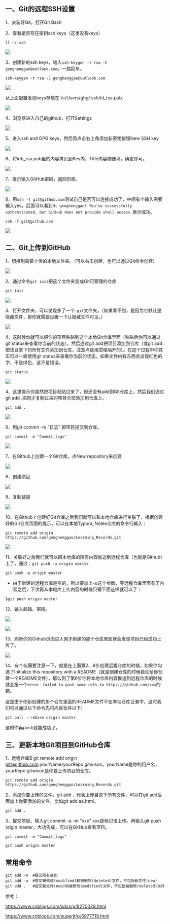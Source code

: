 ## 一、Git的远程SSH设置

1、安装好Git，打开Git Bash

2、查看是否存在密钥ssh keys（这里没有keys）

```
ll ~/.ssh
```

![](IMG/微信截图_20190830082624.png)

3、创建新的ssh keys，输入`ssh-keygen -t rsa -C genghenggao@outlook.com`，一路回车。

```shell
ssh-keygen -t rsa -C genghenggao@outlook.com
```

![](IMG/微信截图_20190830082827.png)

从上面配置发现keys存放在`/c/Users/ghg/.ssh/id_rsa.pub.

![](IMG/微信截图_20190830083150.png)

4、浏览器进入自己的github，打开Settings

![](IMG/微信截图_20190830083759.png)

5、进入ssh and GPG keys，然后再点击右上角添加新密钥按钮New SSH key

![](IMG/微信截图_20190830084018.png)

6、将idb_rsa.pub里的内容拷贝到Key内，Title内容随便填，确定即可。

![](IMG/微信截图_20190830084325.png)

7、提示输入GitHub密码，返回页面。

![](IMG/微信截图_20190830084432.png)

8、用`ssh -T git@github.com`测试自己是否可以连接成功了，中间有个输入需要输入yes，后面可以看到`Hi genghenggao! You've successfully authenticated, but GitHub does not provide shell access.`表示成功。

```
ssh -T git@github.com
```

![](IMG/微信截图_20190830084610.png)



## 二、Git上传到GitHub

1、切换到需要上传的本地文件夹。（可以右击创建，也可以通过Git命令创建）

![](IMG/微信截图_20190830090132.png)

2、通过命令`git init`把这个文件夹变成Git可管理的仓库

```
git init
```

![](IMG/微信截图_20190830090430.png)

3、打开文件夹，可以发现多了一个`.git`文件夹。（如果看不到，是因为它默认是隐藏文件，那你就需要设置一下让隐藏文件可见。）

![](IMG/微信截图_20190830090321.png)

4、这时候你就可以把你的项目粘贴到这个本地Git仓库里面（粘贴后你可以通过git status来查看你当前的状态），然后通过git add把项目添加到仓库（或git add .把该目录下的所有文件添加到仓库，注意点是用空格隔开的）。在这个过程中你其实可以一直使用git status来查看你当前的状态。如果文件内有东西会出现红色的字，不是绿色，这不是错误。

```
git status
```

![](IMG/微信截图_20190830090743.png)

4、这里提示你虽然把项目粘贴过来了，但还没有add到Git仓库上，然后我们通过git add .把刚才复制过来的项目全部添加到仓库上。

```
git add .
```

![](IMG/微信截图_20190830091325.png)

6、用git commit -m "日志" 把项目提交到仓库。

```
git commit -m "Commit_logs" 
```

![](IMG/微信截图_20190830091858.png)



7、在Github上创建一个Git仓库。点New repository来创建

![](IMG/微信截图_20190830092122.png)

8、创建项目

![](IMG/微信截图_20190830092307.png)

9、复制链接

![](IMG/微信截图_20190830092602.png)



10、在Github上创建好Git仓库之后我们就可以和本地仓库进行关联了，根据创建好的Git仓库页面的提示，可以在本地Typora_Notes仓库的命令行输入：

```
git remote add origin https://github.com/genghenggao/Learning_Records.git
```

![](IMG/微信截图_20190830092920.png)

11、关联好之后我们就可以把本地库的所有内容推送到远程仓库（也就是Github）上了，通过：`git push -u origin master`

```
git push -u origin master
```

- 由于新建的远程仓库是空的，所以要加上-u这个参数，等远程仓库里面有了内容之后，下次再从本地库上传内容的时候只需下面这样就可以了：

```
$git push origin master
```

12、输入邮箱、密码。

![](IMG/微信截图_20190830093103.png)



![](IMG/微信截图_20190830093208.png)

13、刷新你的Github页面进入刚才新建的那个仓库里面就会发现项目已经成功上传了。

![](IMG/微信截图_20190830093613.png)

14、有个坑需要注意一下，就是在上面第2、8步创建远程仓库的时候，如果你勾选了Initialize this repository with a README（就是创建仓库的时候自动给你创建一个README文件），那么到了第6步你将本地仓库内容推送到远程仓库的时候就会报一个`error：failed to push some refs to https://github.com/xxx`的错。

 这是由于你新创建的那个仓库里面的README文件不在本地仓库目录中，这时我们可以通过以下命令先将内容合并以下:

```
git pull --rebase origin master
```

这时你再push就能成功了。



## 三、更新本地Git项目到GitHub仓库

1、远程仓库$ git remote add origin git@github.com:yourName/yourRepo.gitwison。yourName是你的用户名，yourRepo.gitwison是你要上传项目的仓库。

```
git remote add origin https://github.com/genghenggao/Learning_Records.git
```

2、添加你要上传的文件，git add .  .代表上传目录下所有文件，可以在git add后面加上你要添加的文件，比如git add aa.html。

```
git add .
```

3、提交项目，输入git commit -a -m "xxx"   xxx是标记谁上传。再输入git push origin master，大功告成，可以在GitHub查看项目。

```
git commit -m "Commit_logs"

git push origin master
```



## 常用命令

```
git add -A  #提交所有变化  
git add -u  #提交被修改(modified)和被删除(deleted)文件，不包括新文件(new)  
git add .   #提交新文件(new)和被修改(modified)文件，不包括被删除(deleted)文件  
```



参考：

https://www.cnblogs.com/sdcs/p/8270029.html

https://www.cnblogs.com/superjt/p/5977719.html

